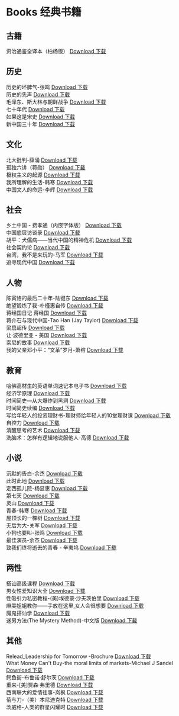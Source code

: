 # Books 经典书籍
## 古籍
资治通鉴全译本（柏杨版） [Download 下载](http://yimuhe.com/file-4171978.html)<br>
## 历史
历史的坏脾气-张鸣 [Download 下载](http://yimuhe.com/file-4171937.html)<br>
历史的先声 [Download 下载](http://yimuhe.com/file-4171936.html)<br>
毛泽东、斯大林与朝鲜战争 [Download 下载](http://yimuhe.com/file-4171958.html)<br>
七十年代 [Download 下载](http://yimuhe.com/file-4171930.html)<br>
如果这是宋史 [Download 下载](http://yimuhe.com/file-4171940.html)<br>
新中国三十年 [Download 下载](http://yimuhe.com/file-4171950.html)<br>
## 文化
北大批判-薛涌 [Download 下载](http://yimuhe.com/file-4171935.html)<br>
孤独六讲（蒋勋） [Download 下载](http://yimuhe.com/file-4171941.html)<br>
极权主义的起源 [Download 下载](http://yimuhe.com/file-4171955.html)<br>
我所理解的生活-韩寒 [Download 下载](http://yimuhe.com/file-4171946.html)<br>
中国文人的命运-李辉 [Download 下载](http://yimuhe.com/file-4171932.html)<br>
## 社会
乡土中国 - 费孝通（内嵌字体版） [Download 下载](http://yimuhe.com/file-4171933.html)<br>
中国底层访谈录 [Download 下载](http://yimuhe.com/file-4171931.html)<br>
胡平：犬儒病——当代中国的精神危机 [Download 下载](http://yimuhe.com/file-4171969.html)<br>
社会契约论 [Download 下载](http://yimuhe.com/file-4171964.html)<br>
台湾，我不是来玩的-马军 [Download 下载](http://yimuhe.com/file-4171938.html)<br>
追寻现代中国 [Download 下载](http://yimuhe.com/file-4171980.html)<br>
## 人物
陈寅恪的最后二十年-陆键东 [Download 下载](http://yimuhe.com/file-4171982.html)<br>
绝望锻炼了我-朴槿惠自传 [Download 下载](http://yimuhe.com/file-4171968.html)<br>
蒋经国日记 蒋经国 [Download 下载](http://yimuhe.com/file-4171975.html)<br>
蒋介石与现代中国-Tao Han (Jay Taylor) [Download 下载](http://yimuhe.com/file-4171974.html)<br>
梁启超传 [Download 下载](http://yimuhe.com/file-4171956.html)<br>
让·波德里亚 - 美国 [Download 下载](http://yimuhe.com/file-4171977.html)<br>
索尼的故事 [Download 下载](http://yimuhe.com/file-4171966.html)<br>
我的父亲邓小平：“文革”岁月-萧榕 [Download 下载](http://yimuhe.com/file-4171947.html)<br>
## 教育
哈佛高材生的英语单词速记本电子书 [Download 下载](http://yimuhe.com/file-4171939.html)<br>
经济学原理 [Download 下载](http://yimuhe.com/file-4171967.html)<br>
时间简史—从大爆炸到黑洞 [Download 下载](http://yimuhe.com/file-4171952.html)<br>
时间简史续编 [Download 下载](http://yimuhe.com/file-4171953.html)<br>
写给年轻人的投资理财书-理财师给年轻人的10堂理财课 [Download 下载](http://yimuhe.com/file-4171934.html)<br>
自控力 [Download 下载](http://yimuhe.com/file-4171970.html)<br>
清醒思考的艺术 [Download 下载](http://yimuhe.com/file-4171961.html)<br>
洗脑术：怎样有逻辑地说服他人-高德 [Download 下载](http://yimuhe.com/file-4171960.html)<br>
## 小说
沉默的告白-余杰 [Download 下载](http://yimuhe.com/file-4171959.html)<br>
此时此地 [Download 下载](http://yimuhe.com/file-4171957.html)<br>
定西孤儿院-杨显惠 [Download 下载](http://yimuhe.com/file-4171942.html)<br>
第七天 [Download 下载](http://yimuhe.com/file-4171965.html)<br>
灵山 [Download 下载](http://yimuhe.com/file-4171962.html)<br>
青春-韩寒 [Download 下载](http://yimuhe.com/file-4171983.html)<br>
屋顶长的一棵树 [Download 下载](http://yimuhe.com/file-4171944.html)<br>
无后为大-关军 [Download 下载](http://yimuhe.com/file-4171951.html)<br>
小狗也要叫-张鸣 [Download 下载](http://yimuhe.com/file-4171943.html)<br>
最佳演员-余杰 [Download 下载](http://yimuhe.com/file-4171954.html)<br>
致我们终将逝去的青春 - 辛夷坞 [Download 下载](http://yimuhe.com/file-4171971.html)<br>
## 两性
搭讪高级课程 [Download 下载](http://yimuhe.com/file-4171948.html)<br>
男女性爱知识大全 [Download 下载](http://yimuhe.com/file-4171963.html)<br>
性吸引力私密教程-(美)埃德蒙·沙夫茨伯里 [Download 下载](http://yimuhe.com/file-4171945.html)<br>
麻美姐姐教你——手放在这里,女人会很想要 [Download 下载](http://yimuhe.com/file-4171986.html)<br>
魔鬼搭讪学 [Download 下载](http://yimuhe.com/file-4171984.html)<br>
迷男方法(The Mystery Method)-中文版 [Download 下载](http://yimuhe.com/file-4171979.html)<br>
## 其他
Relead_Leadership for Tomorrow -Brochure [Download 下载](http://yimuhe.com/file-4171928.html)<br>
What Money Can't Buy-the moral limits of markets-Michael J Sandel [Download 下载](http://yimuhe.com/file-4171929.html)<br>
鳄鱼街-布鲁诺·舒尔茨 [Download 下载](http://yimuhe.com/file-4171985.html)<br>
重来-[美]贾森·弗里德 [Download 下载](http://yimuhe.com/file-4171981.html)<br>
西南联大的爱情往事-岚枫 [Download 下载](http://yimuhe.com/file-4171976.html)<br>
菊与刀-（美）本尼迪克特 [Download 下载](http://yimuhe.com/file-4171973.html)<br>
茨威格-人类的群星闪耀时 [Download 下载](http://yimuhe.com/file-4171972.html)<br>
